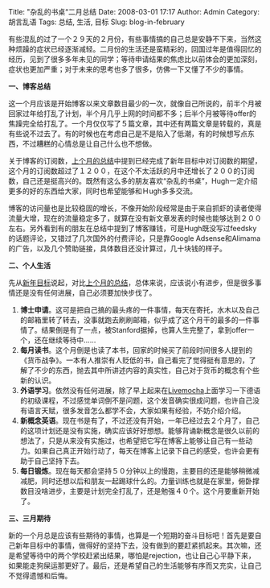 Title: "杂乱的书桌“二月总结
Date: 2008-03-01 17:17
Author: Admin
Category: 胡言乱语
Tags: 总结, 生活, 目标
Slug: blog-in-february

有些混乱的过了一个２９天的２月份，有些事情搞的自己总是安静不下来，当然这种烦躁的症状已经逐渐减轻。二月份的生活还是蛮精彩的，回国过年是值得回忆的经历，见到了很多多年未见的同学；等待申请结果的焦虑比以前体会的更加深刻，症状也更加严重；对于未来的思考也多了很多，仿佛一下又懂了不少的事情。  
  
**一、博客总结**  
  
这一个月应该是开始博客以来文章数目最少的一次，就像自己所说的，前半个月被回家过年给打乱了计划，半个月几乎上网的时间都不多；后半个月被等待offer的焦躁完全给打乱了。一个月仅仅写了５篇文章，其中还有两篇文章是转载的，真是有些说不过去了。有的时候也在考虑自己是不是陷入了低潮，有的时候想写点东西，不过糟糕的心情总是让自己什么也不想做。  
  
关于博客的订阅数，[上个月的总结][]中提到已经完成了新年目标中对订阅数的期望，这个月的订阅数超过了１２００，在这个不太活跃的月中还增长了２００的订阅数，自己还是挺高兴的。既然有这么多的朋友喜欢“杂乱的书桌”，Hugh一定介绍更多的好的东西给大家，同时也希望能够和Ｈugh多多交流。  
  
博客的访问量也是比较稳固的增长，不像开始阶段经常是由于来自抓虾的读者使得流量大增，现在的流量稳定多了，就算在没有新文章发表的时候也能够达到２００左右。另外看到有的朋友在总结中提到了博客赚钱，可是Hugh既没写过feedsky的话题评论，又错过了几次国外的付费评论，只是靠Google
Adsense和Alimama的广告，以及几个赞助链接，具体数目还没计算过，几十块钱的样子。  
  
**二、个人生活**  
  
先从[新年目标][]说起，对比[上个月的总结][]，总体来说，应该说小有进步，但是很多事情还是没有任何进展，自己必须要加快步伐了。  
  

1.  **博士申请**。这可是把自己搞的最头疼的一件事情，每天在寄托，水木以及自己的邮箱里转了转去，没事就跑去刷刷邮箱，似乎成了这个月干的最多的一件事情了。结果倒是有了一点，被Stanford据掉，也算人生完整了，拿到offer一个，还在继续等待中……
2.  **每月读书**。这个月倒是也读了本书，回家的时候买了前段时间很多人提到的《货币战争》。一本有人推崇有人贬低的书，自己看完了觉得挺有意思的，了解了不少的东西，抛去其中所讲述内容的真实性，自己对于货币的概念有个些新的认识。
3.  **外语学习**。依然没有任何进展，除了早上起来在[Livemocha][]上面学习一下德语的初级课程，不过感觉单词倒不是问题，这个发音确实很成问题，也许自己没有语言天赋，很多发音怎么都学不会，大家如果有经验，不妨介绍介绍。
4.  **新概念英语**。现在书是有了，不过还没有开始，一年已经过去２个月了，自己的这项计划还是没有实施，确实应该好好想想。能够背诵新概念是很久以前的想法了，只是从来没有实施过，也希望把它写在博客上能够让自己有一些动力。如果自己真正开始行动了，每天在博客上记录下自己的感受，也许会更有助于自己坚持下去。
5.  **每日锻炼**。现在每天都会坚持５０分钟以上的慢跑，主要目的还是能够稍微减减肥，同时还想以后和朋友一起踢球什么的。力量训练也就是在家里，俯卧撑数目没啥进步，主要是计划完全打乱了，还是勉强４０个。这个月要重新开始了。

**三、三月期待**  
  
新的一个月总是应该有些期待的事情，也算是一个短期的奋斗目标吧！首先是要自己新年目标中的事情，做得好的坚持下去，没有做到的要赶紧抓起来。其次嘛，还是希望等待中的两个学校赶紧出结果，哪怕是rejection，也让自己心平静下来，如果能走狗屎运那更好了。最后，还是希望自己的生活能够有序而又充实，让自己不觉得遗憾和后悔。  
  

</p>

  [上个月的总结]: http://www.quhuashuai.com/2008/01/blog-in-january/
  [新年目标]: http://www.quhuashuai.com/2007/12/my-goals-in-2008/
  [Livemocha]: http://www.livemocha.com

